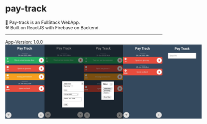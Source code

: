 # pay-track
🚀 Pay-track is an FullStack WebApp. <br>
⚒ Built on ReactJS with Firebase on Backend.
<hr>
App-Version: 1.0.0
<div style="display:flex;">
<img src="./readme-img/homePage.jpeg" width="25%">
<img src="./readme-img/addModal.jpeg" width="25%">
<img src="./readme-img/filterModal.jpeg" width="25%">
<img src="./readme-img/filtered.jpeg" width="25%">
<img src="./readme-img/enterPin.jpeg" width="25%">
</div>

